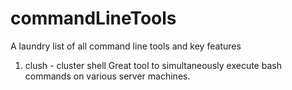 # commandLineTools
A laundry list of all command line tools and key features
1. clush - cluster shell 
   Great tool to simultaneously execute bash commands on various server machines.
 
